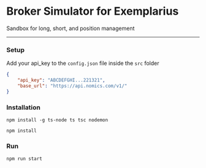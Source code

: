 # Broker Simulator for Exemplarius

Sandbox for long, short, and position management 

---

### Setup
Add your api_key to the `config.json` file inside the `src` folder

```json
{
    "api_key": "ABCDEFGHI...221321",
    "base_url": "https://api.nomics.com/v1/"
}
```

### Installation
`npm install -g ts-node ts tsc nodemon`

`npm install`

### Run
`npm run start`





